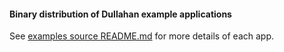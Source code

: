 #### Binary distribution of Dullahan example applications

See [examples source README.md](../examples/README.md) for more details of each app.
